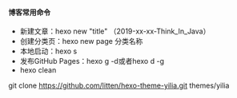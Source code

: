 #### 博客常用命令 
+ 新建文章：hexo new "title" （2019-xx-xx-Think_In_Java）
+ 创建分类页：hexo new page 分类名称  
+ 本地启动：hexo s
+ 发布GitHub Pages：hexo g -d或者hexo d -g
+ hexo clean

git clone https://github.com/litten/hexo-theme-yilia.git themes/yilia

